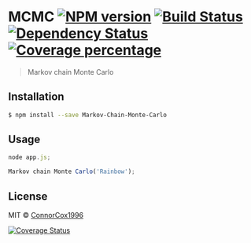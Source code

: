 # MCMC [![NPM version][npm-image]][npm-url] [![Build Status][travis-image]][travis-url] [![Dependency Status][daviddm-image]][daviddm-url] [![Coverage percentage][coveralls-image]][coveralls-url]
> Markov chain Monte Carlo

## Installation

```sh
$ npm install --save Markov-Chain-Monte-Carlo
```

## Usage

```js
node app.js;

Markov chain Monte Carlo('Rainbow');
```
## License

MIT © [ConnorCox1996]()


[npm-image]: https://badge.fury.io/js/Markov-Chain-Monte-Carlo.svg
[npm-url]: https://npmjs.org/package/Markov-Chain-Monte-Carlo
[travis-image]: https://travis-ci.org/ConnorCox1996/Markov-Chain-Monte-Carlo.svg?branch=master
[travis-url]: https://travis-ci.org/ConnorCox1996/Markov-Chain-Monte-Carlo
[daviddm-image]: https://david-dm.org/ConnorCox1996/Markov-Chain-Monte-Carlo.svg?theme=shields.io
[daviddm-url]: https://david-dm.org/ConnorCox1996/Markov-Chain-Monte-Carlo
[coveralls-image]: https://coveralls.io/repos/ConnorCox1996/Markov-Chain-Monte-Carlo/badge.svg
[coveralls-url]: https://coveralls.io/r/ConnorCox1996/Markov-Chain-Monte-Carlo
[![Coverage Status](https://coveralls.io/repos/github/ConnorCox1996/Markov-Chain-Monte-Carlo/badge.svg?branch=master)](https://coveralls.io/github/ConnorCox1996/Markov-Chain-Monte-Carlo?branch=master)
